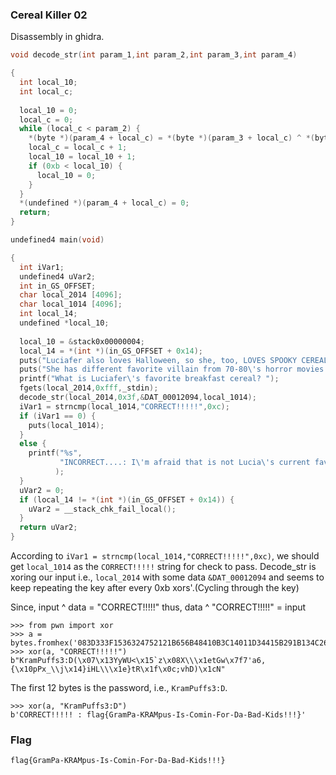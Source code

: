 ### Cereal Killer 02

Disassembly in ghidra.

```C
void decode_str(int param_1,int param_2,int param_3,int param_4)

{
  int local_10;
  int local_c;
  
  local_10 = 0;
  local_c = 0;
  while (local_c < param_2) {
    *(byte *)(param_4 + local_c) = *(byte *)(param_3 + local_c) ^ *(byte *)(param_1 + local_10);
    local_c = local_c + 1;
    local_10 = local_10 + 1;
    if (0xb < local_10) {
      local_10 = 0;
    }
  }
  *(undefined *)(param_4 + local_c) = 0;
  return;
}

undefined4 main(void)

{
  int iVar1;
  undefined4 uVar2;
  int in_GS_OFFSET;
  char local_2014 [4096];
  char local_1014 [4096];
  int local_14;
  undefined *local_10;
  
  local_10 = &stack0x00000004;
  local_14 = *(int *)(in_GS_OFFSET + 0x14);
  puts("Luciafer also loves Halloween, so she, too, LOVES SPOOKY CEREALS!");
  puts("She has different favorite villain from 70-80\'s horror movies.");
  printf("What is Luciafer\'s favorite breakfast cereal? ");
  fgets(local_2014,0xfff,_stdin);
  decode_str(local_2014,0x3f,&DAT_00012094,local_1014);
  iVar1 = strncmp(local_1014,"CORRECT!!!!!",0xc);
  if (iVar1 == 0) {
    puts(local_1014);
  }
  else {
    printf("%s",
           "INCORRECT....: I\'m afraid that is not Lucia\'s current favorite monster cereal.  She is  kind of capricious, you know, so it changes often.\n"
          );
  }
  uVar2 = 0;
  if (local_14 != *(int *)(in_GS_OFFSET + 0x14)) {
    uVar2 = __stack_chk_fail_local();
  }
  return uVar2;
}
```

According to `iVar1 = strncmp(local_1014,"CORRECT!!!!!",0xc)`, we should get `local_1014` as the `CORRECT!!!!!` string for check to pass.
Decode_str is xoring our input i.e., `local_2014` with some data `&DAT_00012094` and seems to keep repeating the key after every 0xb xors'.(Cycling through the key)

Since,
input ^ data = "CORRECT!!!!!"
thus,
data ^ "CORRECT!!!!!" = input

```python3
>>> from pwn import xor
>>> a = bytes.fromhex('083D333F1536324752121B656B48410B3C14011D34415B291B134C2602342B160640170D385F22023D1C084B355C48690F134C2F31114B2D1A5749656A531C')
>>> xor(a, "CORRECT!!!!!")
b"KramPuffs3:D(\x07\x13YyWU<\x15`z\x08X\\\x1etGw\x7f7'a6,{\x10pPx_\\j\x14}iHL\\\x1e}tR\x1f\x0c;vhD)\x1cN"
```
The first 12 bytes is the password, i.e., `KramPuffs3:D`.
```python3
>>> xor(a, "KramPuffs3:D")
b'CORRECT!!!!! : flag{GramPa-KRAMpus-Is-Comin-For-Da-Bad-Kids!!!}'
```

### Flag
`flag{GramPa-KRAMpus-Is-Comin-For-Da-Bad-Kids!!!}`
